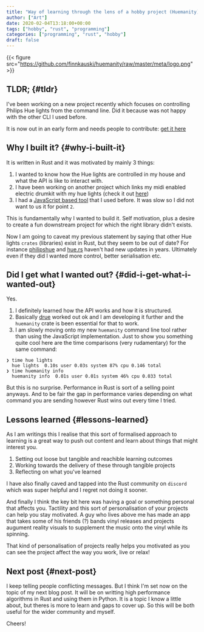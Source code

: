 ```yaml
---
title: "Way of learning through the lens of a hobby project (Huemanity)"
author: ["Art"]
date: 2020-02-04T13:18:00+00:00
tags: ["hobby", "rust", "programming"]
categories: ["programming", "rust", "hobby"]
draft: false
---
```


{{< figure src="https://github.com/finnkauski/huemanity/raw/master/meta/logo.png" >}}

## TLDR; {#tldr}

I've been working on a new project recently which focuses on controlling Philips
Hue lights from the command line. Did it because was not happy with the other
CLI I used before.

It is now out in an early form and needs people to contribute: [get it here](https://github.com/finnkauski/huemanity)

## Why I built it? {#why-i-built-it}

It is written in Rust and it was motivated by mainly 3 things:

1.  I wanted to know how the Hue lights are controlled in my house and what the
    API is like to interact with.
2.  I have been working on another project which links my midi enabled electric
    drumkit with my hue lights (check it out [here](https://finnkauski.com/posts/drue/))
3.  I had a [JavaScript based tool](https://github.com/bahamas10/hue-cli) that I used before. It was slow so I did not
    want to us it for point `2`.

This is fundamentally why I wanted to build it. Self motivation, plus a desire
to create a fun downstream project for which the right library didn't exists.

Now I am going to caveat my previous statement by saying that other Hue lights
`crates` (libraries) exist in Rust, but they seem to be out of date? For
instance [philipshue](https://github.com/Orangenosecom/philipshue) and [hue.rs](https://github.com/kali/hue.rs) haven't had new updates in years. Ultimately even
if they did I wanted more control, better serialisation etc.

## Did I get what I wanted out? {#did-i-get-what-i-wanted-out}

Yes.

1.  I definitely learned how the API works and how it is structured.
2.  Basically [drue](https://finnkauski.com/posts/drue/) worked out ok and I am developing it further and the
    `huemanity` crate is been essential for that to work.
3.  I am slowly moving onto my new `huemanity` command line tool rather than
    using the JavaScript implementation. Just to show you something quite cool
    here are the time comparisons (very rudamentary) for the same command:

<!--listend-->

```nil
❯ time hue lights
  hue lights  0.10s user 0.03s system 87% cpu 0.146 total
❯ time huemanity info
  huemanity info  0.01s user 0.01s system 46% cpu 0.033 total
```

But this is no surprise. Performance in Rust is sort of a selling point
anyways. And to be fair the gap in performance varies depending on what
command you are sending however Rust wins out every time I tried.

## Lessons learned {#lessons-learned}

As I am writings this I realise that this sort of formalised approach to
learning is a great way to push out content and learn about things that might
interest you.

1.  Setting out loose but tangible and reachible learning outcomes
2.  Working towards the delivery of these through tangible projects
3.  Reflecting on what you've learned

I have also finally caved and tapped into the Rust community on `discord` which
was super helpful and I regret not doing it sooner.

And finally I think the key bit here was having a goal or something personal
that affects you. Tactility and this sort of personalisation of your projects
can help you stay motivated. A guy who lives above me has made an app that takes
some of his friends (?) bands vinyl releases and projects augument reality
visuals to supplement the music onto the vinyl while its spinning.

That kind of personalisation of projects really helps you motivated as you can
see the project affect the way you work, live or relax!

## Next post {#next-post}

I keep telling people conflicting messages. But I think I'm set now on the topic
of my next blog post. It will be on writting high performance algorithms in Rust
and using them in Python. It is a topic I know a little about, but theres is more
to learn and gaps to cover up. So this will be both useful for the wider
community and myself.

Cheers!
